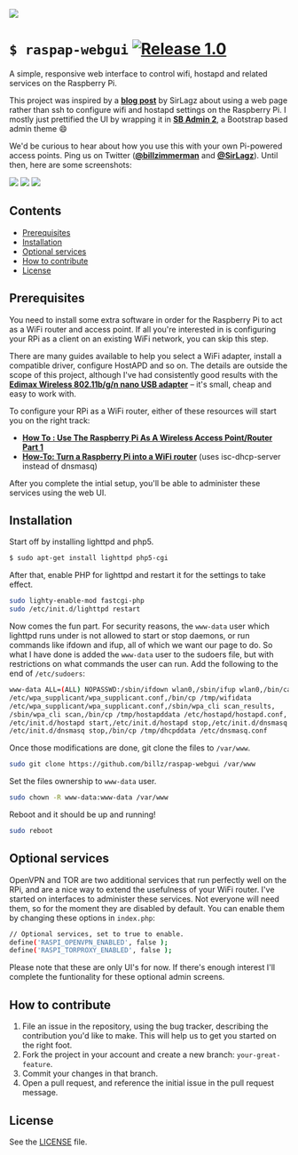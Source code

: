 ![](http://i.imgur.com/xeKD93p.png)
# `$ raspap-webgui` [![Release 1.0](https://img.shields.io/badge/Release-1.0-green.svg)](https://github.com/billz/raspap-webgui/releases)
A simple, responsive web interface to control wifi, hostapd and related services on the Raspberry Pi.

This project was inspired by a [**blog post**](http://sirlagz.net/2013/02/06/script-web-configuration-page-for-raspberry-pi/) by SirLagz about using a web page rather than ssh to configure wifi and hostapd settings on the Raspberry Pi. I mostly just prettified the UI by wrapping it in [**SB Admin 2**](https://github.com/IronSummitMedia/startbootstrap-sb-admin-2), a Bootstrap based admin theme :smile:

We'd be curious to hear about how you use this with your own Pi-powered access points. Ping us on Twitter ([**@billzimmerman**](https://twitter.com/billzimmerman) and [**@SirLagz**](https://twitter.com/SirLagz)). Until then, here are some screenshots:

![](https://i.imgur.com/x1RmeIG.png)
![](https://i.imgur.com/661O9Fx.png)
![](https://i.imgur.com/n0P3KXl.png)
## Contents

 - [Prerequisites](#prerequisites)
 - [Installation](#installation)
 - [Optional services](#optional-services)
 - [How to contribute](#how-to-contribute)
 - [License](#license)

## Prerequisites
You need to install some extra software in order for the Raspberry Pi to act as a WiFi router and access point. If all you're interested in is configuring your RPi as a client on an existing WiFi network, you can skip this step. 

There are many guides available to help you select a WiFi adapter, install a compatible driver, configure HostAPD and so on. The details are outside the scope of this project, although I've had consistently good results with the [**Edimax Wireless 802.11b/g/n nano USB adapter**](http://www.edimax.com/edimax/merchandise/merchandise_detail/data/edimax/global/wireless_adapters_n150/ew-7811un) – it's small, cheap and easy to work with.

To configure your RPi as a WiFi router, either of these resources will start you on the right track: 
* [**How To : Use The Raspberry Pi As A Wireless Access Point/Router Part 1**](http://sirlagz.net/2012/08/09/how-to-use-the-raspberry-pi-as-a-wireless-access-pointrouter-part-1/)
* [**How-To: Turn a Raspberry Pi into a WiFi router**](http://raspberrypihq.com/how-to-turn-a-raspberry-pi-into-a-wifi-router/) (uses isc-dhcp-server instead of dnsmasq)

After you complete the intial setup, you'll be able to administer these services using the web UI.

## Installation
Start off by installing lighttpd and php5.
```sh
$ sudo apt-get install lighttpd php5-cgi
```
After that, enable PHP for lighttpd and restart it for the settings to take effect.
```sh
sudo lighty-enable-mod fastcgi-php
sudo /etc/init.d/lighttpd restart
```
Now comes the fun part. For security reasons, the `www-data` user which lighttpd runs under is not allowed to start or stop daemons, or run commands like ifdown and ifup, all of which we want our page to do.
So what I have done is added the `www-data` user to the sudoers file, but with restrictions on what commands the user can run.
Add the following to the end of  `/etc/sudoers`: 

```sh
www-data ALL=(ALL) NOPASSWD:/sbin/ifdown wlan0,/sbin/ifup wlan0,/bin/cat
/etc/wpa_supplicant/wpa_supplicant.conf,/bin/cp /tmp/wifidata 
/etc/wpa_supplicant/wpa_supplicant.conf,/sbin/wpa_cli scan_results,
/sbin/wpa_cli scan,/bin/cp /tmp/hostapddata /etc/hostapd/hostapd.conf,
/etc/init.d/hostapd start,/etc/init.d/hostapd stop,/etc/init.d/dnsmasq start,
/etc/init.d/dnsmasq stop,/bin/cp /tmp/dhcpddata /etc/dnsmasq.conf
```

Once those modifications are done, git clone the files to `/var/www`.
```sh
sudo git clone https://github.com/billz/raspap-webgui /var/www
```
Set the files ownership to `www-data` user.
```sh
sudo chown -R www-data:www-data /var/www
```
Reboot and it should be up and running!
```sh
sudo reboot
```

## Optional services
OpenVPN and TOR are two additional services that run perfectly well on the RPi, and are a nice way to extend the usefulness of your WiFi router. I've started on interfaces to administer these services. Not everyone will need them, so for the moment they are disabled by default. You can enable them by changing these options in `index.php`:

```sh
// Optional services, set to true to enable.
define('RASPI_OPENVPN_ENABLED', false );
define('RASPI_TORPROXY_ENABLED', false );
```
Please note that these are only UI's for now. If there's enough interest I'll complete the funtionality for these optional admin screens.

## How to contribute

1. File an issue in the repository, using the bug tracker, describing the
   contribution you'd like to make. This will help us to get you started on the
   right foot.
2. Fork the project in your account and create a new branch:
   `your-great-feature`.
3. Commit your changes in that branch.
4. Open a pull request, and reference the initial issue in the pull request
   message.

## License
See the [LICENSE](./LICENSE) file.
